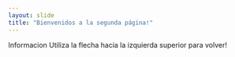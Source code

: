 ```yaml
---
layout: slide
title: "Bienvenidos a la segunda página!"
---
```

Informacion
Utiliza la flecha hacia la izquierda superior para volver!
